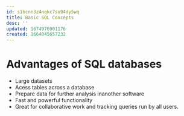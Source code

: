 ```yaml
---
id: s1bcnn3z4nqkc7so94dy5wq
title: Basic SQL Concepts
desc: ''
updated: 1674976901176
created: 1664045657232
---
```


# Advantages of SQL databases

- Large datasets
- Acess tables across a database
- Prepare data for further analysis inanother software
- Fast and powerful functionality
- Great for collaborative work and tracking queries run by all users.
